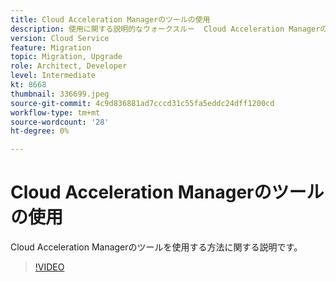 ```yaml
---
title: Cloud Acceleration Managerのツールの使用
description: 使用に関する説明的なウォークスルー  Cloud Acceleration Managerのツール
version: Cloud Service
feature: Migration
topic: Migration, Upgrade
role: Architect, Developer
level: Intermediate
kt: 8668
thumbnail: 336699.jpeg
source-git-commit: 4c9d836881ad7cccd31c55fa5eddc24dff1200cd
workflow-type: tm+mt
source-wordcount: '28'
ht-degree: 0%

---
```



# Cloud Acceleration Managerのツールの使用

Cloud Acceleration Managerのツールを使用する方法に関する説明です。

>[!VIDEO](https://video.tv.adobe.com/v/336699/?quality=12&learn=on)
